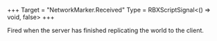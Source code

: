 +++
Target = "NetworkMarker.Received"
Type = RBXScriptSignal<() => void, false>
+++

Fired when the server has finished replicating the world to the client.